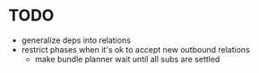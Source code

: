 ﻿
TODO
====

* generalize deps into relations
* restrict phases when it's ok to accept new outbound relations
  * make bundle planner wait until all subs are settled



